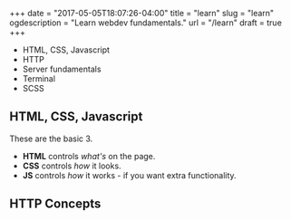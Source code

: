 +++
date = "2017-05-05T18:07:26-04:00"
title = "learn"
slug = "learn"
ogdescription = "Learn webdev fundamentals."
url = "/learn"
draft = true
+++

- HTML, CSS, Javascript
- HTTP
- Server fundamentals
- Terminal
- SCSS

## HTML, CSS, Javascript

These are the basic 3.

- **HTML** controls *what's* on the page.
- **CSS** controls *how* it looks.
- **JS** controls *how* it works - if you want extra functionality.

## HTTP Concepts

